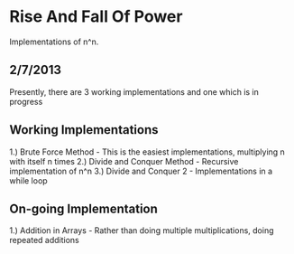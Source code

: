 Rise And Fall Of Power
======================
Implementations of n^n.

2/7/2013
--------
Presently, there are 3 working implementations and one which is in progress

Working Implementations
-----------------------
1.) Brute Force Method - This is the easiest implementations, multiplying n with itself n times
2.) Divide and Conquer Method - Recursive implementation of n^n
3.) Divide and Conquer 2 - Implementations in a while loop

On-going Implementation
-----------------------
1.) Addition in Arrays - Rather than doing multiple multiplications, doing repeated additions